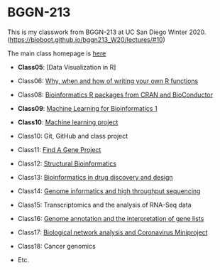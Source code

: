 # BGGN-213



This is my classwork from BGGN-213 at UC San Diego Winter 2020. (https://bioboot.github.io/bggn213_W20/lectures/#10)

The main class homepage is [here](https://bioboot.github.io/bggn213_S18/)

- **Class05**: [Data Visualization in R]

- Class06: [Why, when and how of writing your own R functions]() 

- Class08: [ Bioinformatics R packages from CRAN and BioConductor]() 

- **Class09**: [Machine Learning for Bioinformatics 1](https://github.com/SarojGo/bggn213/blob/master/Lecture09/Lecture09PCAAnalysis.md) 

- **Class10**: [Machine learning project]()

- Class10: Git, GitHub and class project  

- Class11: [Find A Gene Project](https://github.com/SarojGo/bggn213/blob/master/Gene%20Project/Gene%20Project%20Heatmap%20Script.R)    

- Class12: [Structural Bioinformatics](https://github.com/SarojGo/bggn213/blob/master/Class12/Class12.Rmd)

- Class13: [Bioinformatics in drug discovery and design](https://github.com/SarojGo/bggn213/blob/master/class13/class13.Rmd)

- Class14: [Genome informatics and high throughput sequencing](https://github.com/SarojGo/bggn213/blob/master/class14/Class14.Rmd)   

- Class15: Transcriptomics and the analysis of RNA-Seq data 

- Class16: [Genome annotation and the interpretation of gene lists ](https://github.com/SarojGo/bggn213/blob/master/class16/Class16.Rmd)   

- Class17: [Biological network analysis and Coronavirus Miniproject](https://github.com/SarojGo/bggn213/blob/master/class17/class17.md)   

- Class18: Cancer genomics 

- Etc.

